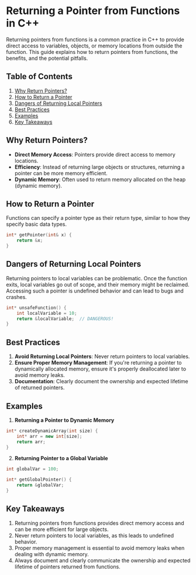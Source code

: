 

# Returning a Pointer from Functions in C++

Returning pointers from functions is a common practice in C++ to provide direct access to variables, objects, or memory locations from outside the function. This guide explains how to return pointers from functions, the benefits, and the potential pitfalls.

## Table of Contents

1. [Why Return Pointers?](#why-return-pointers)
2. [How to Return a Pointer](#how-to-return-a-pointer)
3. [Dangers of Returning Local Pointers](#dangers-of-returning-local-pointers)
4. [Best Practices](#best-practices)
5. [Examples](#examples)
6. [Key Takeaways](#key-takeaways)

## Why Return Pointers?

- **Direct Memory Access**: Pointers provide direct access to memory locations.
- **Efficiency**: Instead of returning large objects or structures, returning a pointer can be more memory efficient.
- **Dynamic Memory**: Often used to return memory allocated on the heap (dynamic memory).

## How to Return a Pointer

Functions can specify a pointer type as their return type, similar to how they specify basic data types.

```cpp
int* getPointer(int& x) {
    return &x;
}
```

## Dangers of Returning Local Pointers

Returning pointers to local variables can be problematic. Once the function exits, local variables go out of scope, and their memory might be reclaimed. Accessing such a pointer is undefined behavior and can lead to bugs and crashes.

```cpp
int* unsafeFunction() {
    int localVariable = 10;
    return &localVariable;  // DANGEROUS!
}
```

## Best Practices

1. **Avoid Returning Local Pointers**: Never return pointers to local variables.
2. **Ensure Proper Memory Management**: If you're returning a pointer to dynamically allocated memory, ensure it's properly deallocated later to avoid memory leaks.
3. **Documentation**: Clearly document the ownership and expected lifetime of returned pointers.

## Examples

1. **Returning a Pointer to Dynamic Memory**

```cpp
int* createDynamicArray(int size) {
    int* arr = new int[size];
    return arr;
}
```

2. **Returning Pointer to a Global Variable**

```cpp
int globalVar = 100;

int* getGlobalPointer() {
    return &globalVar;
}
```

## Key Takeaways

1. Returning pointers from functions provides direct memory access and can be more efficient for large objects.
2. Never return pointers to local variables, as this leads to undefined behavior.
3. Proper memory management is essential to avoid memory leaks when dealing with dynamic memory.
4. Always document and clearly communicate the ownership and expected lifetime of pointers returned from functions.
